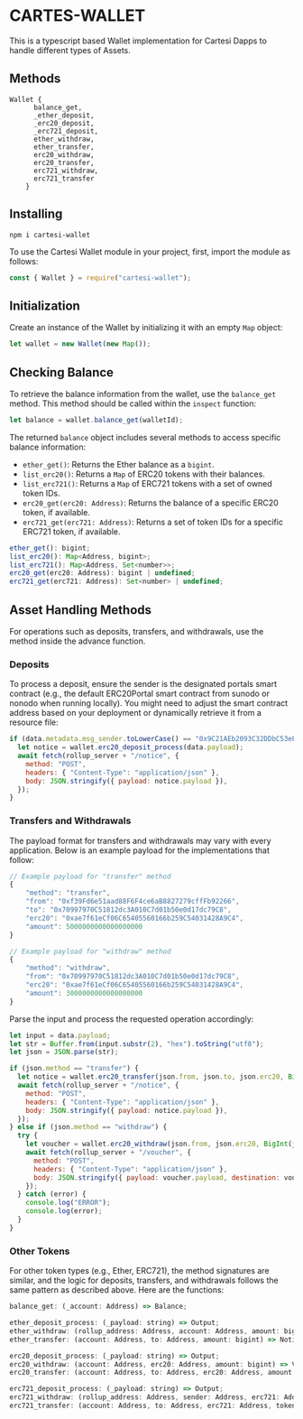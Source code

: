 # CARTES-WALLET

This is a typescript based Wallet implementation for Cartesi Dapps to handle different types of Assets.

## Methods

```
Wallet {
      balance_get,
      _ether_deposit,
      _erc20_deposit,
      _erc721_deposit,
      ether_withdraw,
      ether_transfer,
      erc20_withdraw,
      erc20_transfer,
      erc721_withdraw,
      erc721_transfer
    }
```

## Installing

```
npm i cartesi-wallet
```

To use the Cartesi Wallet module in your project, first, import the module as follows:

```javascript
const { Wallet } = require("cartesi-wallet");
```

## Initialization

Create an instance of the Wallet by initializing it with an empty `Map` object:

```javascript
let wallet = new Wallet(new Map());
```

## Checking Balance

To retrieve the balance information from the wallet, use the `balance_get` method. This method should be called within the `inspect` function:

```javascript
let balance = wallet.balance_get(walletId);
```

The returned `balance` object includes several methods to access specific balance information:

- `ether_get()`: Returns the Ether balance as a `bigint`.
- `list_erc20()`: Returns a `Map` of ERC20 tokens with their balances.
- `list_erc721()`: Returns a `Map` of ERC721 tokens with a set of owned token IDs.
- `erc20_get(erc20: Address)`: Returns the balance of a specific ERC20 token, if available.
- `erc721_get(erc721: Address)`: Returns a set of token IDs for a specific ERC721 token, if available.

```javascript
ether_get(): bigint;
list_erc20(): Map<Address, bigint>;
list_erc721(): Map<Address, Set<number>>;
erc20_get(erc20: Address): bigint | undefined;
erc721_get(erc721: Address): Set<number> | undefined;
```

## Asset Handling Methods

For operations such as deposits, transfers, and withdrawals, use the method inside the advance function.

### Deposits

To process a deposit, ensure the sender is the designated portals smart contract (e.g., the default ERC20Portal smart contract from sunodo or nonodo when running locally). You might need to adjust the smart contract address based on your deployment or dynamically retrieve it from a resource file:

```javascript
if (data.metadata.msg_sender.toLowerCase() == "0x9C21AEb2093C32DDbC53eEF24B873BDCd1aDa1DB".toLowerCase()) {
  let notice = wallet.erc20_deposit_process(data.payload);
  await fetch(rollup_server + "/notice", {
    method: "POST",
    headers: { "Content-Type": "application/json" },
    body: JSON.stringify({ payload: notice.payload }),
  });
}
```

### Transfers and Withdrawals

The payload format for transfers and withdrawals may vary with every application. Below is an example payload for the implementations that follow:

```javascript
// Example payload for "transfer" method
{
    "method": "transfer",
    "from": "0xf39Fd6e51aad88F6F4ce6aB8827279cffFb92266",
    "to": "0x70997970C51812dc3A010C7d01b50e0d17dc79C8",
    "erc20": "0xae7f61eCf06C65405560166b259C54031428A9C4",
    "amount": 5000000000000000000
}

// Example payload for "withdraw" method
{
    "method": "withdraw",
    "from": "0x70997970C51812dc3A010C7d01b50e0d17dc79C8",
    "erc20": "0xae7f61eCf06C65405560166b259C54031428A9C4",
    "amount": 3000000000000000000
}
```

Parse the input and process the requested operation accordingly:

```javascript
let input = data.payload;
let str = Buffer.from(input.substr(2), "hex").toString("utf8");
let json = JSON.parse(str);

if (json.method == "transfer") {
  let notice = wallet.erc20_transfer(json.from, json.to, json.erc20, BigInt(json.amount));
  await fetch(rollup_server + "/notice", {
    method: "POST",
    headers: { "Content-Type": "application/json" },
    body: JSON.stringify({ payload: notice.payload }),
  });
} else if (json.method == "withdraw") {
  try {
    let voucher = wallet.erc20_withdraw(json.from, json.erc20, BigInt(json.amount));
    await fetch(rollup_server + "/voucher", {
      method: "POST",
      headers: { "Content-Type": "application/json" },
      body: JSON.stringify({ payload: voucher.payload, destination: voucher.destination }),
    });
  } catch (error) {
    console.log("ERROR");
    console.log(error);
  }
}
```

### Other Tokens

For other token types (e.g., Ether, ERC721), the method signatures are similar, and the logic for deposits, transfers, and withdrawals follows the same pattern as described above.
Here are the functions:

```javascript
balance_get: (_account: Address) => Balance;

ether_deposit_process: (_payload: string) => Output;
ether_withdraw: (rollup_address: Address, account: Address, amount: bigint) => Voucher | Error_out;
ether_transfer: (account: Address, to: Address, amount: bigint) => Notice | Error_out;

erc20_deposit_process: (_payload: string) => Output;
erc20_withdraw: (account: Address, erc20: Address, amount: bigint) => Voucher | Error_out;
erc20_transfer: (account: Address, to: Address, erc20: Address, amount: bigint) => Notice | Error_out;

erc721_deposit_process: (_payload: string) => Output;
erc721_withdraw: (rollup_address: Address, sender: Address, erc721: Address, token_id: number) => Voucher | Error_out;
erc721_transfer: (account: Address, to: Address, erc721: Address, token_id: number) => Notice | Error_out;
```
